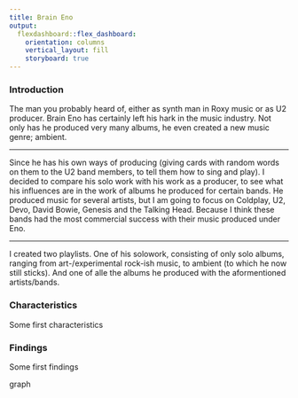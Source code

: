 ```yaml
---
title: Brain Eno
output:
  flexdashboard::flex_dashboard:
    orientation: columns
    vertical_layout: fill
    storyboard: true
---
```


### Introduction
The man you probably heard of, either as synth man in Roxy music or as U2 producer. Brain Eno has certainly left his hark in the music industry. Not only has he produced very many albums, he even created a new music genre; ambient.

***

Since he has his own ways of producing (giving cards with random words on them to the U2 band members, to tell them how to sing and play). I decided to compare his solo work with his work as a producer, to see what his influences are in the work of albums he produced for certain bands. He produced music for several artists, but I am going to focus on Coldplay, U2, Devo, David Bowie, Genesis and the Talking Head. Because I think these bands had the most commercial success with their music produced under Eno.

***

I created two playlists. One of his solowork, consisting of only solo albums, ranging from art-/experimental rock-ish music, to ambient (to which he now still sticks). And one of alle the albums he produced with the aformentioned artists/bands.

### Characteristics
Some first characteristics

### Findings
Some first findings

graph

